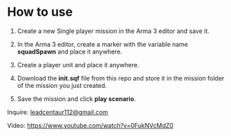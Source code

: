 # How to use
1. Create a new Single player mission in the Arma 3 editor and save it.

2. In the Arma 3 editor, create a marker with the variable name **squadSpawn** and place it anywhere.

3. Create a player unit and place it anywhere.

3. Download the **init.sqf** file from this repo and store it in the mission folder of the mission you just created. 

4. Save the mission and click **play scenario**.

Inquire: leadcentaur112@gmail.com

Video: https://www.youtube.com/watch?v=0FukNVcMdZ0




